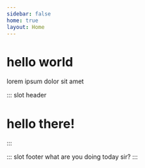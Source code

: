 ```yaml
---
sidebar: false
home: true
layout: Home
---
```


# hello world
lorem ipsum dolor sit amet

::: slot header
# hello there!
:::

::: slot footer
what are you doing today sir?
:::